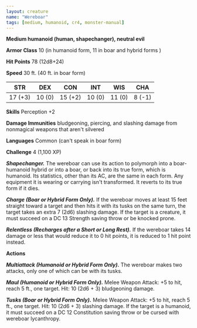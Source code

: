 ```yaml
---
layout: creature
name: "Wereboar"
tags: [medium, humanoid, cr4, monster-manual]
---
```


**Medium humanoid (human, shapechanger), neutral evil**

**Armor Class** 10 (in humanoid form, 11 in boar and hybrid forms )

**Hit Points** 78 (12d8+24)

**Speed** 30 ft. (40 ft. in boar form)

|   STR   |   DEX   |   CON   |   INT   |   WIS   |   CHA   |
|:-----:|:-----:|:-----:|:-----:|:-----:|:-----:|
| 17 (+3) | 10 (0) | 15 (+2) | 10 (0) | 11 (0) | 8 (-1) |

**Skills** Perception +2

**Damage Immunities** bludgeoning, piercing, and slashing damage from nonmagical weapons that aren't silvered

**Languages** Common (can't speak in boar form)

**Challenge** 4 (1,100 XP)

***Shapechanger.*** The wereboar can use its action to polymorph into a boar-humanoid hybrid or into a boar, or back into its true form, which is humanoid. Its statistics, other than its AC, are the same in each form. Any equipment it is wearing or carrying isn't transformed. It reverts to its true form if it dies.

***Charge (Boar or Hybrid Form Only).*** If the wereboar moves at least 15 feet straight toward a target and then hits it with its tusks on the same turn, the target takes an extra 7 (2d6) slashing damage. If the target is a creature, it must succeed on a DC 13 Strength saving throw or be knocked prone.

***Relentless (Recharges after a Short or Long Rest).*** If the wereboar takes 14 damage or less that would reduce it to 0 hit points, it is reduced to 1 hit point instead.

**Actions**

***Multiattack (Humanoid or Hybrid Form Only).*** The wereboar makes two attacks, only one of which can be with its tusks.

***Maul (Humanoid or Hybrid Form Only).*** Melee Weapon Attack: +5 to hit, reach 5 ft., one target. Hit: 10 (2d6 + 3) bludgeoning damage.

***Tusks (Boar or Hybrid Form Only).*** Melee Weapon Attack: +5 to hit, reach 5 ft., one target. Hit: 10 (2d6 + 3) slashing damage. If the target is a humanoid, it must succeed on a DC 12 Constitution saving throw or be cursed with wereboar lycanthropy.


